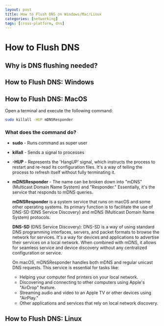 ```yaml
---
layout: post
title: How to Flush DNS on Windows/Mac/Linux
categories: [networking]
tags: [cross-platform, dns]
---
```


# How to Flush DNS

## Why is DNS flushing needed?

## How to Flush DNS: Windows

## How to Flush DNS: MacOS
Open a terminal and execute the following command: 
```sh
sudo killall -HUP mDNSResponder
```
### What does the command do?
* **sudo** - Runs command as super user
* **killall** - Sends a signal to processes
* **-HUP** - Represents the 'HangUP' signal, which instructs the process to restart and re-read its configuration files. It's a way of telling the process to refresh itself without fully terminating it.
* **mDNSResponder** - The name can be broken down into "mDNS" (Multicast Domain Name System) and "Responder." Essentially, it's the service that responds to mDNS queries.  

    **mDNSResponder** is a system service that runs on macOS and some other operating systems. Its primary function is to facilitate the use of DNS-SD (DNS Service Discovery) and mDNS (Multicast Domain Name System) protocols.  
    
    **DNS-SD** (DNS Service Discovery): DNS-SD is a way of using standard DNS programming interfaces, servers, and packet formats to browse the network for services. It's a way for devices and applications to advertise their services on a local network. When combined with mDNS, it allows for seamless service and device discovery without any centralized configuration or service.

     On macOS, mDNSResponder handles both mDNS and regular unicast DNS requests. This service is essential for tasks like:  

    * Helping your computer find printers on your local network.
    * Discovering and connecting to other computers using Apple's "AirDrop" feature.
    * Streaming audio and video to an Apple TV or other devices using "AirPlay."
    * Other applications and services that rely on local network discovery.
## How to Flush DNS: Linux